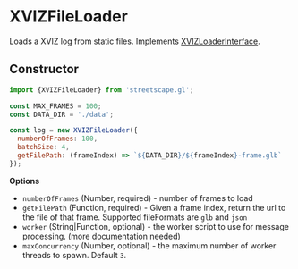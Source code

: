 # XVIZFileLoader

Loads a XVIZ log from static files. Implements [XVIZLoaderInterface](/docs/api-reference/xviz-loader-interface.md).

## Constructor

```js
import {XVIZFileLoader} from 'streetscape.gl';

const MAX_FRAMES = 100;
const DATA_DIR = './data';

const log = new XVIZFileLoader({
  numberOfFrames: 100,
  batchSize: 4,
  getFilePath: (frameIndex) => `${DATA_DIR}/${frameIndex}-frame.glb`
});
```

**Options**
- `numberOfFrames` (Number, required) - number of frames to load
- `getFilePath` (Function, required) - Given a frame index, return the url to the file of that frame. Supported fileFormats are `glb` and `json`
- `worker` (String|Function, optional) - the worker script to use for message processing. (more documentation needed)
- `maxConcurrency` (Number, optional) - the maximum number of worker threads to spawn. Default `3`.

